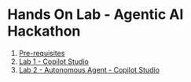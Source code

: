 # Hands On Lab - Agentic AI Hackathon

1. [Pre-requisites](https://github.com/RiyaMRoy47/HOL-AgenticAIHack/blob/main/Pre-requisites.docx)
2. [Lab 1 - Copilot Studio](https://github.com/RiyaMRoy47/HOL-AgenticAIHack/blob/main/Lab%2001%20-%20Copilot%20Studio.docx)
3. [Lab 2 - Autonomous Agent - Copilot Studio](https://github.com/RiyaMRoy47/HOL-AgenticAIHack/blob/main/Lab%2002%20-%20Autonomous%20Agent%20-%20Copilot%20Studio.pdf)
